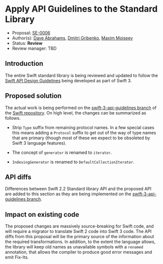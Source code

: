 # Apply API Guidelines to the Standard Library

* Proposal: [SE-0006](https://github.com/apple/swift-evolution/proposals/0006-apply-api-guidelines-to-the-standard-library.md)
* Author(s): [Dave Abrahams](https://github.com/dabrahams), [Dmitri Gribenko](https://github.com/gribozavr), [Maxim Moiseev](https://github.com/moiseev)
* Status: **Review**
* Review manager: TBD

## Introduction

The entire Swift standard library is being reviewed and updated to follow the
[Swift API Design Guidelines][api-design-guidelines] being developed as part of
Swift 3.

## Proposed solution

The actual work is being performed on the [swift-3-api-guidelines
branch][swift-3-api-guidelines-repo] of the [Swift repository][swift-repo].
On high level, the changes can be summarized as follows.

* Strip `Type` suffix from remaining protocol names.  In a few special cases
  this means adding a `Protocol` suffix to get out of the way of type
  names that are primary (though most of these we expect to be
  obsoleted by Swift 3 language features).

* The concept of `generator` is renamed to `iterator`.

* `IndexingGenerator` is renamed to `DefaultCollectionIterator`.

## API diffs

Differences between Swift 2.2 Standard library API and the proposed API are
added to this section as they are being implemented on the
[swift-3-api-guidelines branch][swift-3-api-guidelines-repo].

## Impact on existing code

The proposed changes are massively source-breaking for Swift code, and will
require a migrator to translate Swift 2 code into Swift 3 code.  The API diffs
from this proposal will be the primary source of the information about the
required transformations.  In addition, to the extent the language allows, the
library will keep old names as unavailable symbols with a `renamed` annotation,
that allows the compiler to produce good error messages and emit Fix-Its.

[api-design-guidelines]: https://swift.org/documentation/api-design-guidelines.html  "API Design Guidelines"
[swift-repo]: https://github.com/apple/swift  "Swift repository"
[swift-3-api-guidelines-repo]: https://github.com/apple/swift-3-api-guidelines-review  "Swift 3 API Design Guidelines review repository"

